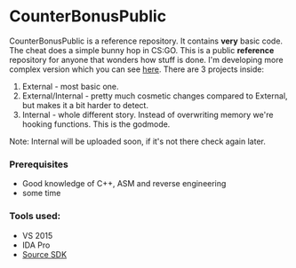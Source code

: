 # CounterBonusPublic
CounterBonusPublic is a reference repository. It contains **very** basic code. The cheat does a simple bunny hop in CS:GO. This is a public **reference** repository for anyone that wonders how stuff is done. I'm developing more complex version which you can see [here](https://www.youtube.com/watch?v=ldCezTRB_0o). There are 3 projects inside:

1. External - most basic one. 
2. External/Internal - pretty much cosmetic changes compared to External, but makes it a bit harder to detect. 
3. Internal - whole different story. Instead of overwriting memory we're hooking functions. This is the godmode. 

Note: Internal will be uploaded soon, if it's not there check again later.

### Prerequisites
  - Good knowledge of C++, ASM and reverse engineering
  - some time

### Tools used:
  - VS 2015
  - IDA Pro
  - [Source SDK](https://github.com/ValveSoftware/source-sdk-2013)
